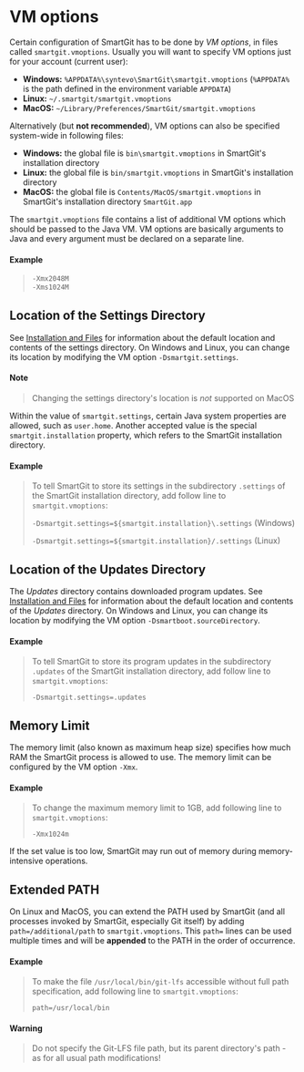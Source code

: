 # VM options

Certain configuration of SmartGit has to be done by *VM options*, in files called `smartgit.vmoptions`.
Usually you will want to specify VM options just for your account (current user):

-   **Windows:** `%APPDATA%\syntevo\SmartGit\smartgit.vmoptions` (`%APPDATA%` is the path defined in the environment variable `APPDATA`)
-   **Linux:** `~/.smartgit/smartgit.vmoptions`
-   **MacOS:** `~/Library/Preferences/SmartGit/smartgit.vmoptions`

Alternatively (but **not recommended**), VM options can also be specified system-wide in following files:

-   **Windows:** the global file is `bin\smartgit.vmoptions` in SmartGit's installation directory
-   **Linux:** the global file is `bin/smartgit.vmoptions` in SmartGit's installation directory
-   **MacOS:** the global file is `Contents/MacOS/smartgit.vmoptions` in SmartGit's installation directory `SmartGit.app`

The `smartgit.vmoptions` file contains a list of additional VM options which should be passed to the Java VM.
VM options are basically arguments to Java and every argument must be declared on a separate line.

#### Example
> ```java
> -Xmx2048M
> -Xms1024M
> ```

## Location of the Settings Directory

See [Installation and Files](Installation-and-Files.md) for information about the default location and contents of the settings directory.
On Windows and Linux, you can change its location by modifying the VM option `-Dsmartgit.settings`.


#### Note
> Changing the settings directory's location is *not* supported on MacOS

Within the value of `smartgit.settings`, certain Java system properties are allowed, such as `user.home`.
Another accepted value is the special `smartgit.installation` property, which refers to the SmartGit installation directory.


#### Example
> To tell SmartGit to store its settings in the subdirectory `.settings` of the SmartGit installation directory, add follow line to `smartgit.vmoptions`:
>
>`-Dsmartgit.settings=${smartgit.installation}\.settings` (Windows)
>
>`-Dsmartgit.settings=${smartgit.installation}/.settings` (Linux)

## Location of the Updates Directory

The *Updates* directory contains downloaded program updates.
See [Installation and Files](Installation-and-Files.md) for information about the default location and contents of the *Updates* directory.
On Windows and Linux, you can change its location by modifying the VM option `-Dsmartboot.sourceDirectory`.


#### Example
>To tell SmartGit to store its program updates in the subdirectory `.updates` of the SmartGit installation directory, add follow line to `smartgit.vmoptions`:
>
>`-Dsmartgit.settings=.updates`


## Memory Limit

The memory limit (also known as maximum heap size) specifies how much RAM the SmartGit process is allowed to use.
The memory limit can be configured by the VM option `-Xmx`.

#### Example
> To change the maximum memory limit to 1GB, add following line to `smartgit.vmoptions`:
>
>`-Xmx1024m`

If the set value is too low, SmartGit may run out of memory during memory-intensive operations.


## Extended PATH

On Linux and MacOS, you can extend the PATH used by SmartGit (and all processes invoked by SmartGit, especially Git itself) by adding `path=/additional/path` to `smartgit.vmoptions`.
This `path=` lines can be used multiple times and will be **appended** to the PATH in the order of occurrence.

#### Example
> To make the file `/usr/local/bin/git-lfs` accessible without full path specification, add following line to `smartgit.vmoptions`:
>
>`path=/usr/local/bin`

#### Warning
> Do not specify the Git-LFS file path, but its parent directory's path - as for all usual path modifications!


